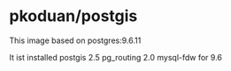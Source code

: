# pkoduan/postgis

This image based on postgres:9.6.11

It ist installed
postgis 2.5
pg_routing 2.0
mysql-fdw for 9.6
